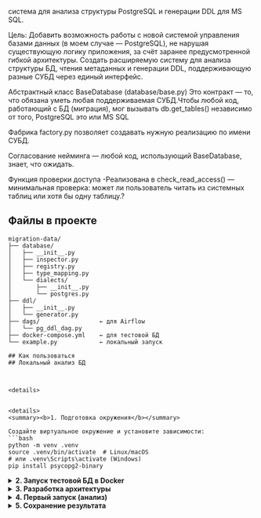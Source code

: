 система для анализа структуры PostgreSQL и генерации DDL для MS SQL.

Цель: Добавить возможность работы с новой системой управления базами данных (в моем случае — PostgreSQL), не нарушая существующую логику приложения, за счёт заранее предусмотренной гибкой архитектуры. 
Создать расширяемую систему для анализа структуры БД, чтения метаданных и генерации DDL, поддерживающую разные СУБД через единый интерфейс.

Абстрактный класс BaseDatabase (database/base.py) Это контракт — то, что обязана уметь любая поддерживаемая СУБД.Чтобы любой код, работающий с БД (миграция), мог вызывать db.get_tables() независимо от того, PostgreSQL это или MS SQL

Фабрика factory.py позволяет создавать нужную реализацию по имени СУБД.

Согласование нейминга — любой код, использующий BaseDatabase, знает, что ожидать.

Функция проверки доступа  -Реализована в check_read_access() — минимальная проверка: может ли пользователь читать из системных таблиц или хотя бы одну таблицу.?


##  Файлы в проекте

```
migration-data/
├── database/
│   ├── __init__.py
│   ├── inspector.py
│   ├── registry.py
│   ├── type_mapping.py
│   └── dialects/
│       ├── __init__.py
│       └── postgres.py
├── ddl/
│   ├── __init__.py
│   └── generator.py
├── dags/                 ← для Airflow
│   └── pg_ddl_dag.py
├── docker-compose.yml    ← для тестовой БД
└── example.py            ← локальный запуск

## Как пользоваться 
## Локальный анализ БД



<details>


<details>
<summary><b>1. Подготовка окружения</b></summary>

Создайте виртуальное окружение и установите зависимости:
```bash
python -m venv .venv
source .venv/bin/activate  # Linux/macOS
# или .venv\Scripts\activate (Windows)
pip install psycopg2-binary
```
</details>

<details>
<summary><b>2. Запуск тестовой БД в Docker</b></summary>

Используйте `docker-compose.yml`, чтобы развернуть PostgreSQL:
```yaml
version: '3.8'
services:
  postgres:
    image: postgres:15
    environment:
      POSTGRES_DB: migration_source
      POSTGRES_USER: migrator
      POSTGRES_PASSWORD: secure_password123
    ports:
      - "5432:5432"
```
Запустите:  
```bash
docker-compose up -d
```
</details>

<details>
<summary><b>3. Разработка архитектуры</b></summary>

Проект использует модульную структуру:
- `database/inspector.py` — абстрактный класс `DatabaseInspector`
- `database/dialects/postgres.py` — реализация для PostgreSQL
- `database/registry.py` — фабрика `get_inspector()`
- `database/type_mapping.py` — преобразование типов PG → MS SQL
- `ddl/generator.py` — генерация DDL для MS SQL

Архитектура расширяема: легко добавить поддержку MySQL, Oracle и др.
</details>

<details>
<summary><b>4. Первый запуск (анализ)</b></summary>

Обновите креды в `example.py` и запустите:
```bash
python example.py
```
Скрипт подключится к БД, прочитает структуру и выведет:
- Список таблиц
- DDL для первой таблицы
- Размер таблицы в КБ
</details>

<details>
<summary><b>5. Сохранение результата</b></summary>

Используйте скрипт вроде `save_file.py`, чтобы сохранить DDL всех таблиц в файл:
```sql
-- Таблица: users
CREATE TABLE [users] (...);
```
Результат: файл `all_tables_ddl.sql` в корне проекта — готов к использованию в MS SQL.
</details>

